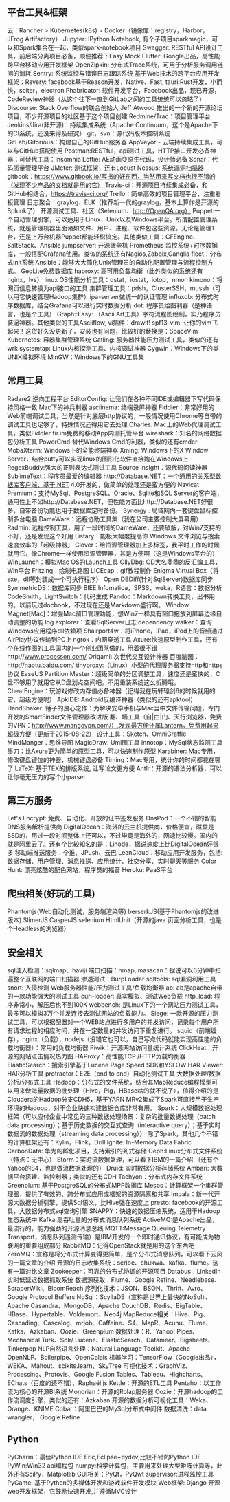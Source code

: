 ## 平台工具&框架
云：Rancher > Kubernetes(k8s) > Docker（镜像库：registry，Harbor，JFrog Artifactory）
Jupyter: IPython Notebook, 有个子项目sparkmagic，可以和Spark集合在一起，类似spark-notebook项目
Swagger: RESTful API设计工具，前后端分离项目必备，顺便推荐下Easy Mock
Flutter: Google出品，高性能跨平台移动应用开发框架
OpenZipkin: 分布式Trace系统，可用于分析服务调用链间的消耗
Sentry: 系统监控与错误日志跟踪系统
基于Web技术的跨平台应用开发框架：Revery: facebook基于Reason开发，Native、Fast, tauri:Rust开发，小而快，sciter，electron
Phabricator: 软件开发平台，Facebook出品，现已开源，CodeReview神器（从这个往下一直到GitLab之间的工具统统可以忽略了）
Discourse: Stack Overflow的联合创始人 Jeff Atwood 推出的一个新的开源论坛项目，不少开源项目的社区基于这个项目创建
Redmine/Trac：项目管理平台
Jenkins/Jira(非开源)：持续集成系统（Apache Continuum，这个是Apache下的CI系统，还没来得及研究）
git，svn：源代码版本控制系统
GitLab/Gitorious：构建自己的GitHub服务器
AppVeyor - 云端持续集成工具，可以与GitHub搭配使用
Postman:RESTful，api测试工具，HTTP接口开发必备神器；可替代工具：Insomnia
Lottie: AE动画变原生代码，设计师必备
Sonar：代码质量管理平台
JMeter: 测试框架，还有Locust
Nessus: 系统漏洞扫描器
gitbook：https://www.gitbook.io/写书的好东西，当然用来写文档也很不错的（发现不少产品的文档就是用的它）
Travis-ci：开源项目持续集成必备，和GitHub相结合，https://travis-ci.org/
Trello：简单高效的项目管理平台，注重看板管理
日志聚合：graylog、ELK（推荐新一代的graylog，基本上算作是开源的Splunk了）
开源测试工具、社区（Selenium、http://OpenQA.org）
Puppet:一个自动管理引擎，可以适用于Linux、Unix以及Windows平台。所谓配置管理系统，就是管理机器里面诸如文件、用户、进程、软件包这些资源。无论是管理1台，还是上万台机器Puppet都能轻松搞定。其他类似工具：CFEngine、SaltStack、Ansible
jumpserver: 开源堡垒机
Prometheus 监控系统+时序数据库，一般搭配Grafana使用。类似的系统还有Nagios,Zabbix,Ganglia
fleet：分布式init系统
Ansible：能够大大简化Unix管理员的自动化配置管理与流程控制方式。
GeoLite免费数据库
haproxy: 高可用负载均衡（此外类似的系统还有nginx，lvs）
linux OS性能分析工具：dstat，iostat，iotop，nmon
kimono：将网页信息转换为api接口的工具
集群管理工具：pdsh，ClusterSSH，mussh（可以用它快速管理Hadoop集群）ipa-server做统一的认证管理
influxdb: 分布式时序数据库，结合Grafana可以进行实时数据分析
dot: 程序员绘图利器（是种语言，也是个工具）
Graph::Easy: （Ascii Art工具）字符流程图绘制，实乃程序员装逼神器。其他类似的工具Asciiflow, vi插件：drawit!
spf13-vim: 让你的vim飞起来！这货好久没更新了，安装也有问题，比较好的替换是：SpaceVim
Kubernetes: 容器集群管理系统
Gatling: 服务器性能压力测试工具，类似的还有wrk
systemtap: Linux内核探测工具、内核调试神器
Cygwin：Windows下的类UNIX模拟环境
MinGW：Windows下的GNU工具集
## 常用工具
Radare2:逆向工程平台
EditorConfig: 让我们在各种不同IDE或编辑器下写代码保持风格一致
Mac下的神兵利器
asciinema: 终端录屏神器
Fiddler：非常好用的Web前端调试工具，当然是针对底层http协议的，一般情况使用Chrome等自带的调试工具也足够了，特殊情况还得用它去处理
Charles: Mac上的Web代理调试工具，类似Fiddler
fir.im免费的移动App内测托管平台
wireshark：知名的网络数据包分析工具
PowerCmd:替代Windows Cmd的利器，类似的还有cmder
MobaXterm: Windows下的全能终端神器
Xming: Windows下的X Window Server，结合putty可以实现linux的图形化软件直接跑在Windows上
RegexBuddy:强大的正则表达式测试工具
Source Insight：源代码阅读神器
SublimeText：程序员最爱的编辑器
http://Database.NET：一个通用的关系型数据库客户端，基于.NET 4.0开发的，做简单的处理还是蛮方便的
Navicat Premium：支持MySql、PostgreSQL、Oracle、Sqlite和SQL Server的客户端，通用性上不如http://Database.NET，但性能方面比http://Database.NET好很多，自带备份功能也用于数据库定时备份。
Synergy : 局域网内一套键盘鼠标控制多台电脑
DameWare：远程协助工具集（我在公司主要控制大屏幕用）
Radmin: 远程控制工具，用了一段时间的DameWare，还要破解，对Win7支持的不好，还是发现这个好用
Listary：能极大幅度提高你 Windows 文件浏览与搜索速度效率的「超级神器」
Clover：给资源管理器加上多标签，我平时工作的时候就用它，像Chrome一样使用资源管理器，甚是方便啊（这是Windows平台的）
WinLaunch：模拟Mac OS的Launch工具
OllyDbg: OD大名鼎鼎的反汇编工具，Win平台
Fritzing：绘制电路图
LICEcap：gif教程制作
Enigma Virtual Box（将exe，dll等封装成一个可执行程序）
Open DBDiff(针对SqlServer)数据库同步
SymmetricDS：数据库同步
BIEE,Infomatica，SPSS，weka，R语言：数据分析
CodeSmith，LightSwitch：代码生成
Pandoc：Markdown转换工具，出书用的。以前玩过docbook，不过现在还是Markdown盛行啊。
Window Magnet[Mac]：增强Mac窗口管理功能，想Win7一样具有窗口拖放到屏幕边缘自动调整的功能
log explorer：查看SqlServer日志
dependency walker：查询Windows应用程序dll依赖项
Shairport4w：将iPhone，iPad，iPod上的音频通过AirPlay协议传输到PC上
ngrok：内网穿透工具
Axure:快速原型制作工具，还有个在线作图的工具国内的一个创业团队做的，用着很不错http://www.processon.com/
Origami: 次世代交互设计神器
百度脑图：http://naotu.baidu.com/
tinyproxy:（Linux）小型的代理服务器支持http和https协议
EaseUS Partition Master：超级简单的分区调整工具，速度还是蛮快的，C盘不够用了就用它从D盘划点空间吧，不用重装系统这么折腾哦。
CheatEngine：玩游戏修改内存值必备神器（记得我在玩轩辕剑6的时候就用的它，超级方便呢）
ApkIDE: Android反编译神器（类似的还有apktool）
HandShaker: 锤子的良心之作：为解决安卓手机与Mac当中文件传输问题，专门开发的SmartFinder文件管理器改进版
翻、墙工具（自|由|门、天行浏览器，免费的VPN：http://www.mangovpn.com/）,发现最方便还属Lantern，免费用起来超级方便（更新于2015-08-22）
设计工具：Sketch、OmniGraffle
MindManger：思维导图
MagicDraw: Uml图工具
innotop：MySql状态监测工具
墨刀：比Axure更为简单的原型工具，可以快速制作原型
Karabiner: Mac专用，修改键盘键位的神器，机械键盘必备
Timing：Mac专用，统计你的时间都花在哪了
LaTeX: 基于ΤΕΧ的排版系统, 让写论文更方便
Antlr：开源的语法分析器，可以让你毫无压力的写个小parser
## 第三方服务
Let's Encrypt: 免费、自动化、开放的证书签发服务
DnsPod：一个不错的智能DNS服务解析提供商
DigitalOcean：海外的云主机提供商，价格便宜，磁盘是SSD的，用过一段时间整体上还可以，不过毕竟是海外的，网速比较慢。国内的就是阿里云了。还有个比较知名的是：Linode，据说速度上比DigitalOcean好很多
移动端推送服务：个推、JPush、云巴
LeanCloud：移动应用开发服务，包括:数据存储、用户管理、消息推送、应用统计、社交分享、实时聊天等服务
Color Hunt: 漂亮炫酷的配色网站，程序员的福音
Heroku: PaaS平台
## 爬虫相关(好玩的工具)
Phantomjs(Web自动化测试，服务端渲染等)
berserkJS(基于Phantomjs的改进版本)
SlimerJS
CasperJS
selenium
HtmlUnit（开源的java 页面分析工具，也是个Headless的浏览器）
## 安全相关
sql注入检测：sqlmap、haviji
端口扫描：nmap,
masscan：据说可以6分钟中扫遍整个互联网的端口扫描器
渗透测试：BurpLoader
sqltools: sql漏洞利用工具
snort: 入侵检测
Web服务器性能/压力测试工具/负载均衡器
ab: ab是apache自带的一款功能强大的测试工具
curl-loader: 真实模拟、测试Web负载
http_load: 程序非常小，解压后也不到100K
webbench: 是Linux下的一个网站压力测试工具，最多可以模拟3万个并发连接去测试网站的负载能力。
Siege: 一款开源的压力测试工具，可以根据配置对一个WEB站点进行多用户的并发访问，记录每个用户所有请求过程的相应时间，并在一定数量的并发访问下重复进行。
squid（前端缓存），nginx（负载），nodejs（没错它也可以，自己写点代码就能实现高性能的负载均衡器）：常用的负载均衡器
Piwik：开源网站访问量统计系统
ClickHeat：开源的网站点击情况热力图
HAProxy：高性能TCP /HTTP负载均衡器
ElasticSearch：搜索引擎基于Lucene
Page Speed SDK和YSLOW
HAR Viewer: HAR分析工具
protractor：E2E（end to end）自动化测试工具
大数据处理/数据分析/分布式工具
Hadoop：分布式的文件系统，结合其MapReduce编程模型可以用来做海量数据的批处理（Hive，Pig，HBase啥的就不说了），值得介绍的是Cloudera的Hadoop分支CDH5，基于YARN MRv2集成了Spark可直接用于生产环境的Hadoop，对于企业快速构建数据仓库非常有用。
Spark：大规模数据处理框架（可以应付企业中常见的三种数据处理场景：复杂的批量数据处理（batch data processing）；基于历史数据的交互式查询（interactive query）；基于实时数据流的数据处理（streaming data processing））
除了Spark，其他几个不错的计算框架还有：Kylin，Flink，Drill
Ignite: In-Memory Data Fabric
CarbonData: 华为的孵化项目，支持索引的列式存储
Ceph:Linux分布式文件系统（特点：无中心）
Storm：实时流数据处理，可以看下IBM的一篇介绍 （还有个Yahoo的S4，也是做流数据处理的）
Druid: 实时数据分析存储系统
Ambari: 大数据平台搭建、监控利器；类似的还有CDH
Tachyon：分布式内存文件系统
Greenplum: 基于PostgreSQL的分布式MPP数据库
Mesos：计算框架一个集群管理器，提供了有效的、跨分布式应用或框架的资源隔离和共享
Impala：新一代开源大数据分析引擎，提供Sql语义，比Hive强在速度上
presto: facebook的开源工具，大数据分布式sql查询引擎
SNAPPY：快速的数据压缩系统，适用于Hadoop生态系统中
Kafka:高吞吐量的分布式消息队列系统
ActiveMQ:是Apache出品，最流行的，能力强劲的开源消息总线
MQTT:Message Queuing Telemetry Transport，消息队列遥测传输）是IBM开发的一个即时通讯协议，有可能成为物联网的重要组成部分
RabbitMQ：记得OpenStack就是用的这个东西吧
ZeroMQ：宣称是将分布式计算变得更简单，是个分布式消息队列，可以看下云风的一篇文章的介绍
开源的日志收集系统：scribe、chukwa、kafka、flume。这有一篇对比文章
Zookeeper：可靠的分布式协调的开源项目
Databus：LinkedIn 实时低延迟数据抓取系统
数据源获取：Flume、Google Refine、Needlebase、ScraperWiki、BloomReach
序列化技术：JSON、BSON、Thrift、Avro、Google Protocol Buffers
NoSql：ScyllaDB（宣称是世界上最快的NoSql）、Apache Casandra、MongoDB、Apache CouchDB、Redis、BigTable、HBase、Hypertable、Voldemort、Neo4j
MapReduce相关：Hive、Pig、Cascading、Cascalog、mrjob、Caffeine、S4、MapR、Acunu、Flume、Kafka、Azkaban、Oozie、Greenplum
数据处理：R、Yahoo! Pipes、Mechanical Turk、Solr/ Lucene、ElasticSearch、Datameer、Bigsheets、Tinkerpop
NLP自然语言处理：Natural Language Toolkit、Apache OpenNLP、Boilerpipe、OpenCalais
机器学习：TensorFlow（Google出品），WEKA、Mahout、scikits.learn、SkyTree
可视化技术：GraphViz、Processing、Protovis、Google Fusion Tables、Tableau、Highcharts、EChats（百度的还不错）、Raphaël.js
Kettle：开源的ETL工具
Pentaho：以工作流为核心的开源BI系统
Mondrian：开源的Rolap服务器
Oozie：开源hadoop的工作流调度引擎，类似的还有：Azkaban
开源的数据分析可视化工具：Weka、Orange、KNIME
Cobar：阿里巴巴的MySql分布式中间件
数据清洗：data wrangler， Google Refine
## Python
PyCharm：最佳Python IDE
Eric,Eclipse+pydev,比较不错的Python IDE
PyWin:Win32 api编程包
numpy:科学计算包，主要用来处理大型矩阵计算等，此外还有SciPy，Matplotlib
GUI相关：PyQt，PyQwt
supervisor:进程监控工具
PyGame: 基于Python的多媒体开发和游戏软件开发模块
Web框架: Django 开源web开发框架，它鼓励快速开发,并遵循MVC设计



